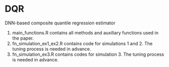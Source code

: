 # DQR
DNN-based composite quantile regression estimator
1. main_functions.R contains all methods and auxiliary functions used in the paper.
2. fn_simulation_ex1_ex2.R contains code for simulations 1 and 2. The tuning process is needed in advance.
3. fn_simulation_ex3.R contains codes for simulation 3. The tuning process is needed in advance.
